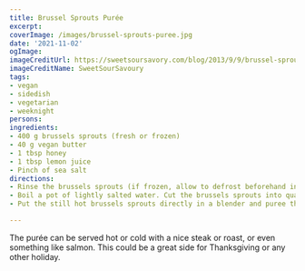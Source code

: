 ```yaml
---
title: Brussel Sprouts Purée
excerpt:
coverImage: /images/brussel-sprouts-puree.jpg
date: '2021-11-02'
ogImage:
imageCreditUrl: https://sweetsoursavory.com/blog/2013/9/9/brussel-sprouts-pure
imageCreditName: SweetSourSavoury 
tags:
- vegan
- sidedish
- vegetarian
- weeknight
persons: 
ingredients:
- 400 g brussels sprouts (fresh or frozen)
- 40 g vegan butter
- 1 tbsp honey
- 1 tbsp lemon juice
- Pinch of sea salt
directions:
- Rinse the brussels sprouts (if frozen, allow to defrost beforehand in cold water).
- Boil a pot of lightly salted water. Cut the brussels sprouts into quarters and blanch for about 2 minutes until they are tender, but not overcooked.
- Put the still hot brussels sprouts directly in a blender and puree them with cold butter, sea salt, pepper, honey and lemon juice.

---
```


The purée can be served hot or cold with a nice steak or roast, or even something like salmon. This could be a great side for Thanksgiving or any other holiday.
